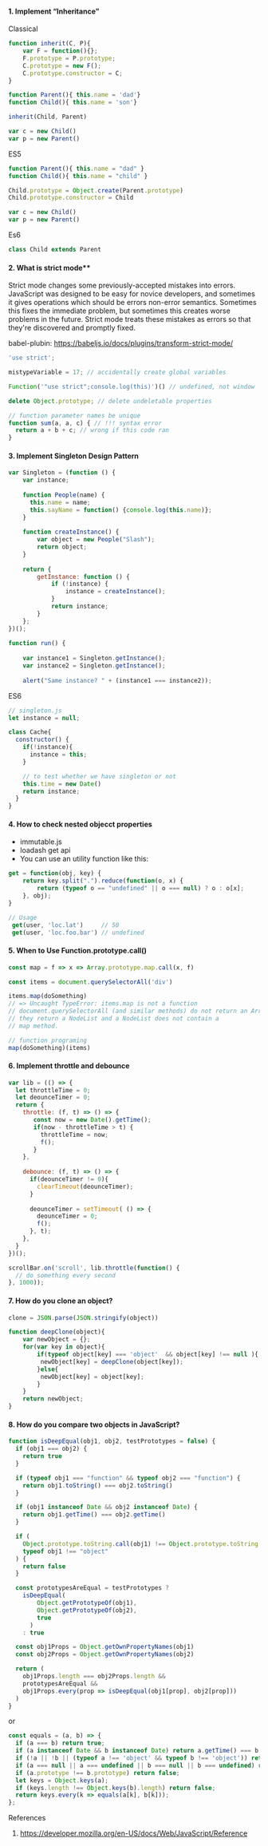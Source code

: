 #### 1. Implement “Inheritance”

Classical

```javascript
function inherit(C, P){
    var F = function(){};
    F.prototype = P.prototype;
    C.prototype = new F();
    C.prototype.constructor = C;
}

function Parent(){ this.name = 'dad'}
function Child(){ this.name = 'son'}

inherit(Child, Parent)

var c = new Child()
var p = new Parent()
```

ES5

```javascript
function Parent(){ this.name = "dad" }
function Child(){ this.name = "child" }

Child.prototype = Object.create(Parent.prototype)
Child.prototype.constructor = Child

var c = new Child()
var p = new Parent()
```

Es6

```javascript
class Child extends Parent
```

#### 2. What is strict mode**

Strict mode changes some previously-accepted mistakes into errors. JavaScript was designed to be easy for novice developers, 
and sometimes it gives operations which should be errors non-error semantics. 
Sometimes this fixes the immediate problem, but sometimes this creates worse problems in the future. 
Strict mode treats these mistakes as errors so that they're discovered and promptly fixed. 

babel-plubin: https://babeljs.io/docs/plugins/transform-strict-mode/

```javascript
'use strict';

mistypeVariable = 17; // accidentally create global variables

Function('"use strict";console.log(this)')() // undefined, not window

delete Object.prototype; // delete undeletable properties

// function parameter names be unique
function sum(a, a, c) { // !!! syntax error
  return a + b + c; // wrong if this code ran
}
```

#### 3. Implement Singleton Design Pattern

```javascript
var Singleton = (function () {
    var instance;
    
    function People(name) {
      this.name = name;
      this.sayName = function() {console.log(this.name)};
    }
 
    function createInstance() {
        var object = new People("Slash");
        return object;
    }
 
    return {
        getInstance: function () {
            if (!instance) {
                instance = createInstance();
            }
            return instance;
        }
    };
})();
 
function run() {
 
    var instance1 = Singleton.getInstance();
    var instance2 = Singleton.getInstance();
 
    alert("Same instance? " + (instance1 === instance2));  
```

ES6

```javascript
// singleton.js
let instance = null;

class Cache{
  constructor() {
    if(!instance){
      instance = this;
    }

    // to test whether we have singleton or not
    this.time = new Date()
    return instance;
  }
}
```

#### 4. How to check nested objecct properties

* immutable.js
* loadash get api
* You can use an utility function like this:

```javascript
get = function(obj, key) {
    return key.split(".").reduce(function(o, x) {
        return (typeof o == "undefined" || o === null) ? o : o[x];
    }, obj);
}

// Usage
 get(user, 'loc.lat')     // 50
 get(user, 'loc.foo.bar') // undefined
```

#### 5. When to Use Function.prototype.call()

```javascript
const map = f => x => Array.prototype.map.call(x, f)

const items = document.querySelectorAll('div')

items.map(doSomething)
// => Uncaught TypeError: items.map is not a function
// document.querySelectorAll (and similar methods) do not return an Array, 
// they return a NodeList and a NodeList does not contain a 
// map method.

// function programing
map(doSomething)(items)
```

#### 6. Implement throttle and debounce

```javascript
var lib = (() => {
  let throttleTime = 0;
  let deounceTimer = 0;
  return {
    throttle: (f, t) => () => {
       const now = new Date().getTime();
       if(now - throttleTime > t) {
         throttleTime = now;
         f();
       }
    },
    
    debounce: (f, t) => () => {
      if(deounceTimer != 0){
        clearTimeout(deounceTimer);
      }
      
      deounceTimer = setTimeout( () => {
        deounceTimer = 0;
        f();
      }, t);
    },
  }
})();

scrollBar.on('scroll', lib.throttle(function() {
  // do something every second
}, 1000));
```

#### 7. How do you clone an object?

```javascript
clone = JSON.parse(JSON.stringify(object))
```
```javascript
function deepClone(object){
	var newObject = {};
	for(var key in object){
		if(typeof object[key] === 'object'  && object[key] !== null ){
		 newObject[key] = deepClone(object[key]);
		}else{
		 newObject[key] = object[key];
		}
	}
	return newObject;
}
```


#### 8. How do you compare two objects in JavaScript?

```javascript
function isDeepEqual(obj1, obj2, testPrototypes = false) {
  if (obj1 === obj2) {
    return true
  }

  if (typeof obj1 === "function" && typeof obj2 === "function") {
    return obj1.toString() === obj2.toString()
  }

  if (obj1 instanceof Date && obj2 instanceof Date) {
    return obj1.getTime() === obj2.getTime()
  }

  if (
    Object.prototype.toString.call(obj1) !== Object.prototype.toString.call(obj2) ||
    typeof obj1 !== "object"
  ) {
    return false
  }

  const prototypesAreEqual = testPrototypes ? 
    isDeepEqual(
        Object.getPrototypeOf(obj1),
        Object.getPrototypeOf(obj2),
        true
      )
    : true

  const obj1Props = Object.getOwnPropertyNames(obj1)
  const obj2Props = Object.getOwnPropertyNames(obj2)

  return (
    obj1Props.length === obj2Props.length &&
    prototypesAreEqual &&
    obj1Props.every(prop => isDeepEqual(obj1[prop], obj2[prop]))
  )
}
```
or
```javascript
const equals = (a, b) => {
  if (a === b) return true;
  if (a instanceof Date && b instanceof Date) return a.getTime() === b.getTime();
  if (!a || !b || (typeof a !== 'object' && typeof b !== 'object')) return a === b;
  if (a === null || a === undefined || b === null || b === undefined) return false;
  if (a.prototype !== b.prototype) return false;
  let keys = Object.keys(a);
  if (keys.length !== Object.keys(b).length) return false;
  return keys.every(k => equals(a[k], b[k]));
};
```

References
1. https://developer.mozilla.org/en-US/docs/Web/JavaScript/Reference
